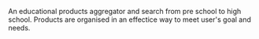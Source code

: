 An educational products aggregator and search from pre school to high school. 
Products are organised in an effectice way to meet user's goal and needs.

